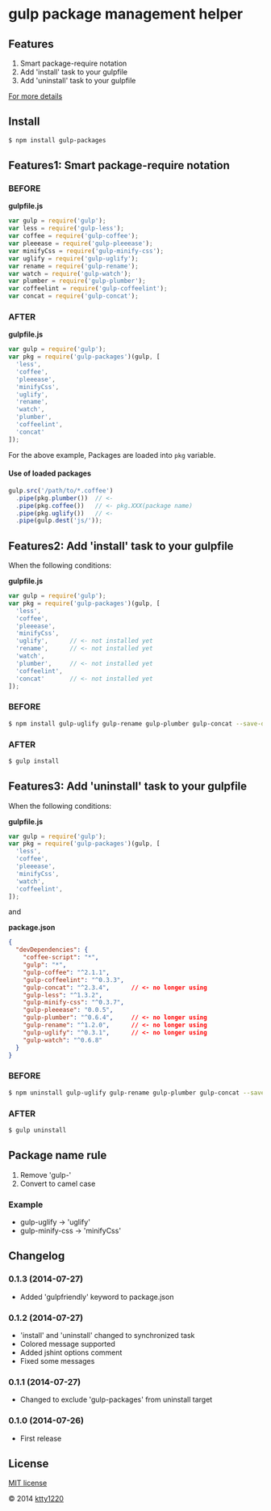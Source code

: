 # gulp package management helper

## Features

1. Smart package-require notation
2. Add 'install' task to your gulpfile
3. Add 'uninstall' task to your gulpfile

[For more details](http://qiita.com/ktty1220/items/c1c5705c9b0114f29bb9)

## Install

```sh
$ npm install gulp-packages
```

## Features1: Smart package-require notation

### BEFORE

__gulpfile.js__

```js
var gulp = require('gulp');
var less = require('gulp-less');
var coffee = require('gulp-coffee');
var pleeease = require('gulp-pleeease');
var minifyCss = require('gulp-minify-css');
var uglify = require('gulp-uglify');
var rename = require('gulp-rename');
var watch = require('gulp-watch');
var plumber = require('gulp-plumber');
var coffeelint = require('gulp-coffeelint');
var concat = require('gulp-concat');
```

### AFTER

__gulpfile.js__

```js
var gulp = require('gulp');
var pkg = require('gulp-packages')(gulp, [
  'less',
  'coffee',
  'pleeease',
  'minifyCss',
  'uglify',
  'rename',
  'watch',
  'plumber',
  'coffeelint',
  'concat'
]);
```

For the above example, Packages are loaded into `pkg` variable.

#### Use of loaded packages

```js
gulp.src('/path/to/*.coffee')
  .pipe(pkg.plumber())  // <-
  .pipe(pkg.coffee())   // <- pkg.XXX(package name)
  .pipe(pkg.uglify())   // <-
  .pipe(gulp.dest('js/'));
```

## Features2: Add 'install' task to your gulpfile

When the following conditions:

__gulpfile.js__

```js
var gulp = require('gulp');
var pkg = require('gulp-packages')(gulp, [
  'less',
  'coffee',
  'pleeease',
  'minifyCss',
  'uglify',      // <- not installed yet
  'rename',      // <- not installed yet 
  'watch',
  'plumber',     // <- not installed yet
  'coffeelint',
  'concat'       // <- not installed yet
]);
```

### BEFORE

```sh
$ npm install gulp-uglify gulp-rename gulp-plumber gulp-concat --save-dev
```

### AFTER

```sh
$ gulp install
```

## Features3: Add 'uninstall' task to your gulpfile

When the following conditions:

__gulpfile.js__

```js
var gulp = require('gulp');
var pkg = require('gulp-packages')(gulp, [
  'less',
  'coffee',
  'pleeease',
  'minifyCss',
  'watch',
  'coffeelint',
]);
```

and

__package.json__

```json:package.json
{
  "devDependencies": {
    "coffee-script": "*",
    "gulp": "*",
    "gulp-coffee": "^2.1.1",
    "gulp-coffeelint": "^0.3.3",
    "gulp-concat": "^2.3.4",      // <- no longer using
    "gulp-less": "^1.3.2",
    "gulp-minify-css": "^0.3.7",
    "gulp-pleeease": "0.0.5",
    "gulp-plumber": "^0.6.4",     // <- no longer using
    "gulp-rename": "^1.2.0",      // <- no longer using
    "gulp-uglify": "^0.3.1",      // <- no longer using
    "gulp-watch": "^0.6.8"
  }
}
```

### BEFORE

```sh
$ npm uninstall gulp-uglify gulp-rename gulp-plumber gulp-concat --save-dev
```

### AFTER

```sh
$ gulp uninstall
```

## Package name rule

1. Remove 'gulp-'
2. Convert to camel case

### Example

* gulp-uglify -> 'uglify'
* gulp-minify-css -> 'minifyCss'

## Changelog

### 0.1.3 (2014-07-27)

* Added 'gulpfriendly' keyword to package.json

### 0.1.2 (2014-07-27)

* 'install' and 'uninstall' changed to synchronized task
* Colored message supported
* Added jshint options comment
* Fixed some messages

### 0.1.1 (2014-07-27)

* Changed to exclude 'gulp-packages' from uninstall target

### 0.1.0 (2014-07-26)

* First release

## License

[MIT license](http://www.opensource.org/licenses/mit-license)

&copy; 2014 [ktty1220](mailto:ktty1220@gmail.com)
